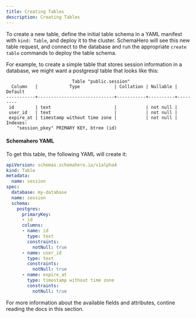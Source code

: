 ```yaml
---
title: Creating Tables
description: Creating Tables
---
```


To create a new table, define the initial table schema in a YAML manifest with `kind: Table`, and deploy it to the cluster. 
SchemaHero will see this new table request, and connect to the database and run the appropriate `create table` commands to deploy the table schema.

For example, to create a simple table that stores session information in a database, we might want a postgresql table that looks like this:

```
                         Table "public.session"
  Column   |            Type             | Collation | Nullable | Default
-----------+-----------------------------+-----------+----------+---------
 id        | text                        |           | not null |
 user_id   | text                        |           | not null |
 expire_at | timestamp without time zone |           | not null |
Indexes:
    "session_pkey" PRIMARY KEY, btree (id)

```

#### Schemahero YAML

To get this table, the following YAML will create it:

```yaml
apiVersion: schemas.schemahero.io/v1alpha4
kind: Table
metadata:
  name: session
spec:
  database: my-database
  name: session
  schema:
    postgres:
      primaryKey:
      - id
      columns:
      - name: id
        type: text
        constraints:
          notNull: true
      - name: user_id
        type: text
        constraints:
          notNull: true
      - name: expire_at
        type: timestamp without time zone
        constraints:
          notNull: true
```

For more information about the available fields and attributes, contine reading the docs in this section.
